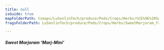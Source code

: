 ```yaml
---
title: null
isGuide: true
mapFolderPath: tsmaps/LuSenlinTech/produce/Pods/Crops/Herbs/%CE%9E%20SweetMarjoram
fragsFolderPath: LuSenlinTech/produce/Pods/Crops/Herbs/SweetMarjoram_frags

---
```



<!-- tsGuideRenderComment {"guide":{"id":"yGB2Or2Kj","path":"LuSenlinTech/produce/Pods/Crops/Herbs","fragmentFolderPath":"LuSenlinTech/produce/Pods/Crops/Herbs/SweetMarjoram_frags"},"fragment":{"id":"yGB2Or2Kj","topLevelMapKey":"yAUiRr01z4","mapKeyChain":"yAUiRr01z4","guideID":"yGB2Or1cz","guidePath":"c:/GitHub/MuddySpud/MuddySpud.github.io/tsmaps/LuSenlinTech/produce/Pods/Crops/Herbs/SweetMarjoram.tspod","chartKey":"yAUiRr01z4","isLeaf":false,"options":[{"id":"yGB2P30oI","option":"Marj-Mini - a deeper dive","order":1,"isAncillary":true}]}} -->

##### Sweet Marjoram ‘Marj-Mini’

